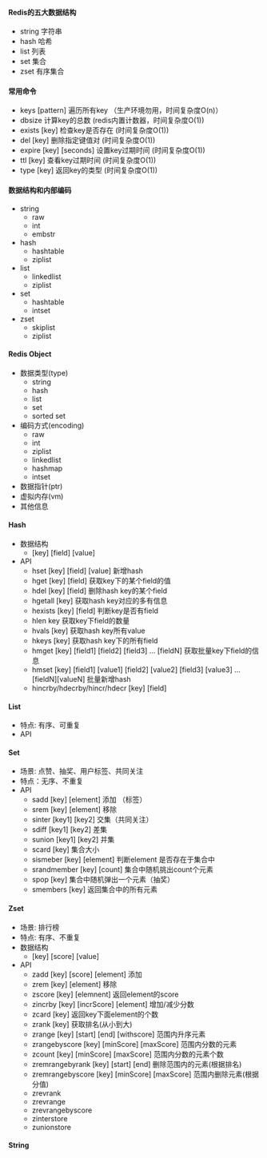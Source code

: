 #### Redis的五大数据结构

- string 字符串
- hash 哈希
- list 列表
- set 集合
- zset 有序集合

#### 常用命令

- keys [pattern]  遍历所有key （生产环境勿用，时间复杂度O(n)）
- dbsize  计算key的总数 (redis内置计数器，时间复杂度O(1))
- exists [key] 检查key是否存在 (时间复杂度O(1))
- del [key] 删除指定键值对 (时间复杂度O(1))
- expire [key] [seconds] 设置key过期时间 (时间复杂度O(1))
- ttl [key] 查看key过期时间 (时间复杂度O(1))
- type [key] 返回key的类型 (时间复杂度O(1))

#### 数据结构和内部编码

- string
  - raw
  - int
  - embstr
- hash
  - hashtable
  - ziplist
- list
  - linkedlist
  - ziplist
- set
  - hashtable
  - intset
- zset
  - skiplist
  - ziplist
  
#### Redis Object
  
  - 数据类型(type)
    - string
    - hash
    - list
    - set
    - sorted set
  - 编码方式(encoding)
    - raw
    - int
    - ziplist
    - linkedlist
    - hashmap
    - intset
  - 数据指针(ptr)
  - 虚拟内存(vm)
  - 其他信息
  
#### Hash 
  
  - 数据结构
    - [key] [field] [value]
  - API
    - hset [key] [field] [value] 新增hash
    - hget [key] [field] 获取key下的某个field的值
    - hdel [key] [field] 删除hash key的某个field
    - hgetall [key] 获取hash key对应的多有信息
    - hexists [key] [field] 判断key是否有field
    - hlen key 获取key下field的数量
    - hvals [key] 获取hash key所有value
    - hkeys [key] 获取hash key下的所有field
    - hmget [key] [field1] [field2] [field3] ... [fieldN] 获取批量key下field的信息
    - hmset [key] [field1] [value1] [field2] [value2] [field3] [value3] ...[fieldN][valueN] 批量新增hash
    - hincrby/hdecrby/hincr/hdecr [key] [field]
       
#### List

- 特点: 有序、可重复
- API
  

#### Set 

- 场景: 点赞、抽奖、用户标签、共同关注
- 特点：无序、不重复
- API
  - sadd [key] [element] 添加 （标签）
  - srem [key] [element] 移除
  - sinter [key1] [key2] 交集（共同关注）
  - sdiff [key1] [key2] 差集
  - sunion [key1] [key2] 并集
  - scard [key] 集合大小
  - sismeber [key] [element] 判断element 是否存在于集合中
  - srandmember [key] [count] 集合中随机挑出count个元素
  - spop [key] 集合中随机弹出一个元素（抽奖）
  - smembers [key] 返回集合中的所有元素
  
#### Zset

- 场景: 排行榜
- 特点: 有序、不重复
- 数据结构
  - [key] [score] [value]
- API
  - zadd [key] [score] [element] 添加
  - zrem [key] [element] 移除
  - zscore [key] [elemnent] 返回element的score
  - zincrby [key] [incrScore] [element] 增加/减少分数
  - zcard [key] 返回key下面element的个数
  - zrank [key] 获取排名(从小到大)
  - zrange [key] [start] [end] [withscore] 范围内升序元素
  - zrangebyscore [key] [minScore] [maxScore] 范围内分数的元素
  - zcount [key] [minScore] [maxScore] 范围内分数的元素个数
  - zremrangebyrank [key] [start] [end] 删除范围内的元素(根据排名)
  - zremrangebyscore [key] [minScore] [maxScore] 范围内删除元素(根据分值)
  - zrevrank
  - zrevrange
  - zrevrangebyscore
  - zinterstore
  - zunionstore

#### String



    
   

